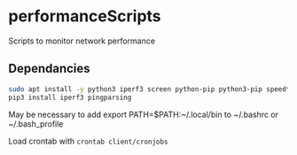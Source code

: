 # performanceScripts
Scripts to monitor network performance

## Dependancies

```bash
sudo apt install -y python3 iperf3 screen python-pip python3-pip speedtest-cli golang-go autossh
pip3 install iperf3 pingparsing
```
May be necessary to add export PATH=$PATH:~/.local/bin to ~/.bashrc or ~/.bash_profile

Load crontab with ```crontab client/cronjobs```
